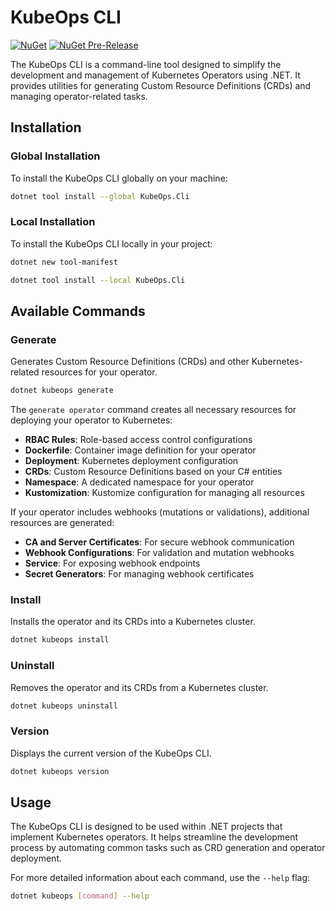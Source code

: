 # KubeOps CLI

[![NuGet](https://img.shields.io/nuget/v/KubeOps.Cli?label=NuGet&logo=nuget)](https://www.nuget.org/packages/KubeOps.Cli)
[![NuGet Pre-Release](https://img.shields.io/nuget/vpre/KubeOps.Cli?label=NuGet&logo=nuget)](https://www.nuget.org/packages/KubeOps.Cli)

The KubeOps CLI is a command-line tool designed to simplify the development and management of Kubernetes Operators using .NET. It provides utilities for generating Custom Resource Definitions (CRDs) and managing operator-related tasks.

## Installation

### Global Installation

To install the KubeOps CLI globally on your machine:

```bash
dotnet tool install --global KubeOps.Cli
```

### Local Installation

To install the KubeOps CLI locally in your project:

```bash
dotnet new tool-manifest
```

```bash
dotnet tool install --local KubeOps.Cli
```

## Available Commands

### Generate

Generates Custom Resource Definitions (CRDs) and other Kubernetes-related resources for your operator.

```bash
dotnet kubeops generate
```

The `generate operator` command creates all necessary resources for deploying your operator to Kubernetes:

- **RBAC Rules**: Role-based access control configurations
- **Dockerfile**: Container image definition for your operator
- **Deployment**: Kubernetes deployment configuration
- **CRDs**: Custom Resource Definitions based on your C# entities
- **Namespace**: A dedicated namespace for your operator
- **Kustomization**: Kustomize configuration for managing all resources

If your operator includes webhooks (mutations or validations), additional resources are generated:

- **CA and Server Certificates**: For secure webhook communication
- **Webhook Configurations**: For validation and mutation webhooks
- **Service**: For exposing webhook endpoints
- **Secret Generators**: For managing webhook certificates

### Install

Installs the operator and its CRDs into a Kubernetes cluster.

```bash
dotnet kubeops install
```

### Uninstall

Removes the operator and its CRDs from a Kubernetes cluster.

```bash
dotnet kubeops uninstall
```

### Version

Displays the current version of the KubeOps CLI.

```bash
dotnet kubeops version
```

## Usage

The KubeOps CLI is designed to be used within .NET projects that implement Kubernetes operators. It helps streamline the development process by automating common tasks such as CRD generation and operator deployment.

For more detailed information about each command, use the `--help` flag:

```bash
dotnet kubeops [command] --help
```
